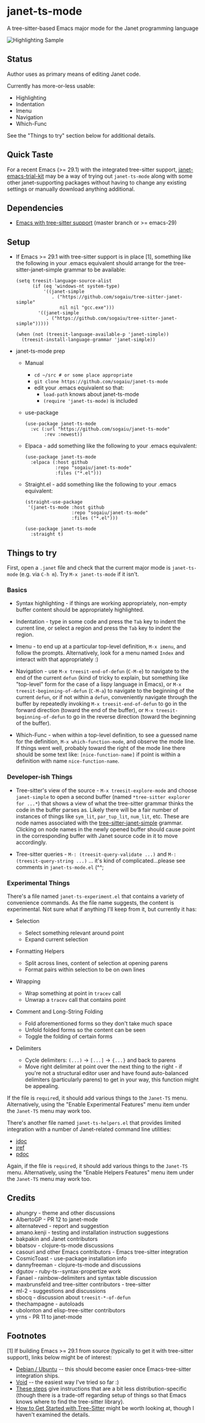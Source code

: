 # janet-ts-mode

A tree-sitter-based Emacs major mode for the Janet programming language

![Highlighting Sample](janet-ts-mode-highlighting.png?raw=true "Highlighting Sample")

## Status

Author uses as primary means of editing Janet code.

Currently has more-or-less usable:

* Highlighting
* Indentation
* Imenu
* Navigation
* Which-Func

See the "Things to try" section below for additional details.

## Quick Taste

For a recent Emacs (>= 29.1) with the integrated tree-sitter support,
[janet-emacs-trial-kit](https://github.com/sogaiu/janet-emacs-trial-kit)
may be a way of trying out `janet-ts-mode` along with some other
janet-supporting packages without having to change any existing
settings or manually download anything additional.

## Dependencies

* [Emacs with tree-sitter
  support](https://github.com/emacs-mirror/emacs) (master branch or >=
  emacs-29)

## Setup

* If Emacs >= 29.1 with tree-sitter support is in place [1], something
  like the following in your .emacs equivalent should arrange for the
  tree-sitter-janet-simple grammar to be available:

    ```elisp
    (setq treesit-language-source-alist
          (if (eq 'windows-nt system-type)
              '((janet-simple
                 . ("https://github.com/sogaiu/tree-sitter-janet-simple"
                    nil nil "gcc.exe")))
            '((janet-simple
               . ("https://github.com/sogaiu/tree-sitter-janet-simple")))))

    (when (not (treesit-language-available-p 'janet-simple))
      (treesit-install-language-grammar 'janet-simple))
    ```

* janet-ts-mode prep

    * Manual
        * `cd ~/src # or some place appropriate`
        * `git clone https://github.com/sogaiu/janet-ts-mode`
        * edit your .emacs equivalent so that:
            * `load-path` knows about janet-ts-mode
            * `(require 'janet-ts-mode)` is included

    * use-package

        ```elisp
        (use-package janet-ts-mode
          :vc (:url "https://github.com/sogaiu/janet-ts-mode"
               :rev :newest))
        ```

    * Elpaca - add something like the following to your .emacs
      equivalent:

        ```elisp
        (use-package janet-ts-mode
          :elpaca (:host github
                   :repo "sogaiu/janet-ts-mode"
                   :files ("*.el")))
        ```

    * Straight.el - add something like the following to your .emacs
      equivalent:

        ```elisp
        (straight-use-package
         '(janet-ts-mode :host github
                         :repo "sogaiu/janet-ts-mode"
                         :files ("*.el")))

        (use-package janet-ts-mode
          :straight t)
        ```

## Things to try

First, open a `.janet` file and check that the current major mode is
`janet-ts-mode` (e.g. via `C-h m`).  Try `M-x janet-ts-mode` if it
isn't.

### Basics

* Syntax highlighting - if things are working appropriately, non-empty
  buffer content should be appropriately highlighted.

* Indentation - type in some code and press the `Tab` key to indent
  the current line, or select a region and press the `Tab` key to
  indent the region.

* Imenu - to end up at a particular top-level definition, `M-x imenu`,
  and follow the prompts.  Alternatively, look for a menu named
  `Index` and interact with that appropriately :)

* Navigation - use `M-x treesit-end-of-defun` (`C-M-e`) to navigate to
  the end of the current `defun` (kind of tricky to explain, but
  something like "top-level" form for the case of a lispy language in
  Emacs), or `M-x treesit-beginning-of-defun` (`C-M-a`) to navigate to
  the beginning of the current `defun`, or if not within a `defun`,
  conveniently navigate through the buffer by repeatedly invoking `M-x
  treesit-end-of-defun` to go in the forward direction (toward the end
  of the buffer), or `M-x treesit-beginning-of-defun` to go in the
  reverse direction (toward the beginning of the buffer).

* Which-Func - when within a top-level definition, to see a guessed
  name for the definition, `M-x which-function-mode`, and observe the
  mode line.  If things went well, probably toward the right of the
  mode line there should be some text like: `[nice-function-name]` if
  point is within a definition with name `nice-function-name`.

### Developer-ish Things

* Tree-sitter's view of the source - `M-x treesit-explore-mode` and
  choose `janet-simple` to open a second buffer (named `*tree-sitter
  explorer for ...*`) that shows a view of what the tree-sitter
  grammar thinks the code in the buffer parses as.  Likely there will
  be a fair number of instances of things like `sym_lit`,
  `par_tup_lit`, `num_lit`, etc.  These are node names associated with
  the
  [tree-sitter-janet-simple](https://github.com/sogaiu/tree-sitter-janet-simple)
  grammar.  Clicking on node names in the newly opened buffer should
  cause point in the corresponding buffer with Janet source code in it
  to move accordingly.

* Tree-sitter queries - `M-: (treesit-query-validate ...)` and
  `M-: (treesit-query-string ...)` ... it's kind of complicated...please
  see comments in `janet-ts-mode.el` (^^;

### Experimental Things

There's a file named `janet-ts-experiment.el` that contains a variety
of convenience commands.  As the file name suggests, the content is
experimental.  Not sure what if anything I'll keep from it, but
currently it has:

* Selection
  * Select something relevant around point
  * Expand current selection

* Formatting Helpers
  * Split across lines, content of selection at opening parens
  * Format pairs within selection to be on own lines

* Wrapping
  * Wrap something at point in `tracev` call
  * Unwrap a `tracev` call that contains point

* Comment and Long-String Folding
  * Fold aforementioned forms so they don't take much space
  * Unfold folded forms so the content can be seen
  * Toggle the folding of certain forms

* Delimiters
  * Cycle delimiters: `(...)` -> `[...]` -> `{...}` and back to parens
  * Move right delimiter at point over the next thing to the right -
    if you're not a structural editor user and have found
    auto-balanced delimiters (particularly parens) to get in your
    way, this function might be appealing.

If the file is `require`d, it should add various things to the
`Janet-TS` menu.  Alternatively, using the "Enable Experimental
Features" menu item under the `Janet-TS` menu may work too.

There's another file named `janet-ts-helpers.el` that provides limited
integration with a number of Janet-related command line utilities:

* [jdoc](https://github.com/sogaiu/jdoc)
* [jref](https://github.com/sogaiu/janet-ref)
* [pdoc](https://github.com/sogaiu/janet-pegdoc)

Again, if the file is `require`d, it should add various things to the
`Janet-TS` menu.  Alternatively, using the "Enable Helpers Features"
menu item under the `Janet-TS` menu may work too.

## Credits

* ahungry - theme and other discussions
* AlbertoGP - PR 12 to janet-mode
* alternateved - report and suggestion
* amano.kenji - testing and installation instruction suggestions
* bakpakin and Janet contributors
* bbatsov - clojure-ts-mode discussions
* casouri and other Emacs contributors - Emacs tree-sitter integration
* CosmicToast - use-package installation info
* dannyfreeman - clojure-ts-mode and discussions
* dgutov - ruby-ts--syntax-propertize work
* Fanael - rainbow-delimiters and syntax table discussion
* maxbrunsfeld and tree-sitter contributors - tree-sitter
* ml-2 - suggestions and discussions
* sbocq - discussion about `treesit-*-of-defun`
* thechampagne - autoloads
* ubolonton and elisp-tree-sitter contributors
* yrns - PR 11 to janet-mode

## Footnotes

[1] If building Emacs >= 29.1 from source (typically to get it with tree-sitter support), links below might be of interest:

* [Debian / Ubuntu](https://gist.github.com/sogaiu/a13512e146e8f5c0e94d1804838558ee) -- this should become easier once Emacs-tree-sitter integration ships.
* [Void](https://gist.github.com/sogaiu/088e55664970dde57a30b725bb7b4707) -- the easiest way I've tried so far :)
* [These steps](https://blog.markhepburn.com/posts/experimenting-with-the-built-in-treesitter-support-in-emacs/) give instructions that are a bit less distribution-specific (though there is a trade-off regarding setup of things so that Emacs knows where to find the tree-sitter library).
* [How to Get Started with Tree-Sitter](https://www.masteringemacs.org/article/how-to-get-started-tree-sitter) might be worth looking at, though I haven't examined the details.

